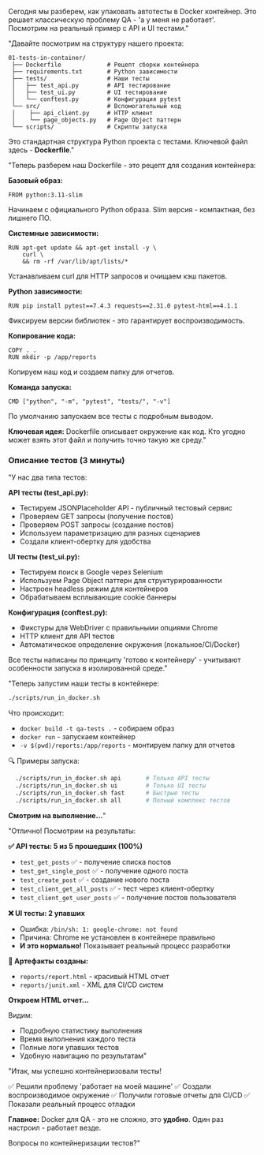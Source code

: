 Сегодня мы разберем, как упаковать автотесты в Docker контейнер. Это решает классическую проблему QA - 'а у меня не работает'. Посмотрим на реальный пример с API и UI тестами."

"Давайте посмотрим на структуру нашего проекта:

```
01-tests-in-container/
 ├── Dockerfile             # Рецепт сборки контейнера
 ├── requirements.txt       # Python зависимости
 ├── tests/                 # Наши тесты
 │   ├── test_api.py        # API тестирование
 │   ├── test_ui.py         # UI тестирование
 │   └── conftest.py        # Конфигурация pytest
 └── src/                   # Вспомогательный код
 │    ├── api_client.py     # HTTP клиент
 │    └── page_objects.py   # Page Object паттерн
 └── scripts/               # Скрипты запуска

```

Это стандартная структура Python проекта с тестами. Ключевой файл здесь - **Dockerfile**."

"Теперь разберем наш Dockerfile - это рецепт для создания контейнера:

**Базовый образ:**

```docker
FROM python:3.11-slim

```

Начинаем с официального Python образа. Slim версия - компактная, без лишнего ПО.

**Системные зависимости:**

```docker
RUN apt-get update && apt-get install -y \
    curl \
    && rm -rf /var/lib/apt/lists/*

```

Устанавливаем curl для HTTP запросов и очищаем кэш пакетов.

**Python зависимости:**

```docker
RUN pip install pytest==7.4.3 requests==2.31.0 pytest-html==4.1.1

```

Фиксируем версии библиотек - это гарантирует воспроизводимость.

**Копирование кода:**

```docker
COPY . .
RUN mkdir -p /app/reports

```

Копируем наш код и создаем папку для отчетов.

**Команда запуска:**

```docker
CMD ["python", "-m", "pytest", "tests/", "-v"]

```

По умолчанию запускаем все тесты с подробным выводом.

**Ключевая идея:** Dockerfile описывает окружение как код. Кто угодно может взять этот файл и получить точно такую же среду."

### Описание тестов (3 минуты)

"У нас два типа тестов:

**API тесты (test_api.py):**

- Тестируем JSONPlaceholder API - публичный тестовый сервис
- Проверяем GET запросы (получение постов)
- Проверяем POST запросы (создание постов)
- Используем параметризацию для разных сценариев
- Создали клиент-обертку для удобства

**UI тесты (test_ui.py):**

- Тестируем поиск в Google через Selenium
- Используем Page Object паттерн для структурированности
- Настроен headless режим для контейнеров
- Обрабатываем всплывающие cookie баннеры

**Конфигурация (conftest.py):**

- Фикстуры для WebDriver с правильными опциями Chrome
- HTTP клиент для API тестов
- Автоматическое определение окружения (локальное/CI/Docker)

Все тесты написаны по принципу 'готово к контейнеру' - учитывают особенности запуска в изолированной среде."

"Теперь запустим наши тесты в контейнере:

```bash
./scripts/run_in_docker.sh

```

Что происходит:
- `docker build -t qa-tests .` - собираем образ
- `docker run` - запускаем контейнер
- `-v $(pwd)/reports:/app/reports` - монтируем папку для отчетов

🔍 Примеры запуска:
```bash
  ./scripts/run_in_docker.sh api       # Только API тесты
  ./scripts/run_in_docker.sh ui        # Только UI тесты
  ./scripts/run_in_docker.sh fast      # Быстрые тесты
  ./scripts/run_in_docker.sh all       # Полный комплекс тестов
```

**Смотрим на выполнение...**"

"Отлично! Посмотрим на результаты:

**✅ API тесты: 5 из 5 прошедших (100%)**

- `test_get_posts` ✅ - получение списка постов
- `test_get_single_post` ✅ - получение одного поста
- `test_create_post` ✅ - создание нового поста
- `test_client_get_all_posts` ✅ - тест через клиент-обертку
- `test_client_get_user_posts` ✅ - получение постов пользователя

**❌ UI тесты: 2 упавших**

- Ошибка: `/bin/sh: 1: google-chrome: not found`
- Причина: Chrome не установлен в контейнере правильно
- **И это нормально!** Показывает реальный процесс разработки

**📄 Артефакты созданы:**

- `reports/report.html` - красивый HTML отчет
- `reports/junit.xml` - XML для CI/CD систем

**Откроем HTML отчет...**

Видим:

- Подробную статистику выполнения
- Время выполнения каждого теста
- Полные логи упавших тестов
- Удобную навигацию по результатам"

"Итак, мы успешно контейнеризовали тесты!

✅ Решили проблему 'работает на моей машине'
✅ Создали воспроизводимое окружение
✅ Получили готовые отчеты для CI/CD
✅ Показали реальный процесс отладки

**Главное:** Docker для QA - это не сложно, это **удобно**. Один раз настроил - работает везде.

Вопросы по контейнеризации тестов?"